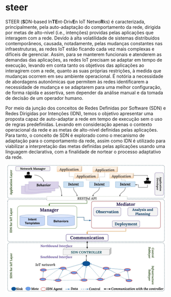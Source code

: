 # steer
STEER (**S**DN-based In**TE**nt-Driv**E**n IoT Netwo**R**ks)  é caracterizada, principalmente, pela auto-adaptação do comportamento da rede, dirigida por metas de alto-nível (i.e., intenções) providas pelas aplicações que interagem com a rede. Devido à alta volatilidade de sistemas distribuídos contemporâneos, causada, notadamente, pelas mudanças constantes nas infraestruturas, as redes IoT estão ficando cada vez mais complexas e difíceis de gerenciar. Assim, para se manterem funcionais e atenderem as demandas das aplicações, as redes IoT precisam se adaptar em tempo de execução, levando em conta tanto os objetivos das aplicações ao interagirem com a rede, quanto as suas próprias restrições, à medida que mudanças ocorrem em seu ambiente operacional. É notória a necessidade de abordagens autonômicas que permitem às redes identificarem a necessidade de mudança e se adaptarem para uma melhor configuração, de forma rápida e assertiva, sem depender da análise manual e da tomada de decisão de um operador humano.

Por meio da junção dos conceitos de Redes Definidas por Software (SDN) e Redes Dirigidas por Intenções (IDN), temos o objetivo apresentar uma proposta capaz de auto-adaptar a rede em tempo de execução sem o uso de regras predefinidas. Levando em consideração apenas o contexto operacional da rede e as metas de alto-nível definidas pelas aplicações. Para tanto, o conceito de SDN é explorado como o mecanismo de adaptação para o comportamento da rede, assim como IDN é utilizado para viabilizar a interpretação das metas definidas pelas aplicações usando uma linguagem declarativa, com a finalidade de nortear o processo adaptativo da rede. 

<p align="center">
  <img src="https://github.com/brunacordeiro/steer/blob/main/IMG/arqSTEER-english.jpg" width="700" title="hover text">
</p>
